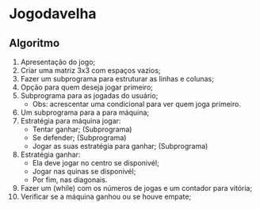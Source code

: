 # Jogodavelha
## Algoritmo
1. Apresentação do jogo;
2. Criar uma matriz 3x3 com espaços vazios;
3. Fazer um subprograma para estruturar as linhas e colunas;
4. Opção para quem deseja jogar primeiro;
5. Subprograma para as jogadas do usuário;
   - Obs: acrescentar uma condicional para ver quem joga primeiro.
6. Um subprograma para a  para máquina;
7. Estratégia para máquina jogar:
   - Tentar ganhar; (Subprograma)
   - Se defender; (Subprograma)
   - Jogar as suas estratégia para ganhar; (Subprograma)
8. Estratégia ganhar:
   - Ela deve jogar no centro se disponivél;
   - Jogar nas quinas se disponivél;
   - Por fim, nas diagonais.
9. Fazer um (while) com os números de jogas e um contador para vitória;
10. Verificar se a máquina ganhou ou se houve empate;



